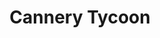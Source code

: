 ---
title: Cannery Tycoon
tags: [Game]
style: outline
color: primary
description: A simulation game about managing a cannery factory
external_url: https://github.com/PuppyGummy/CanneryTycoon
---